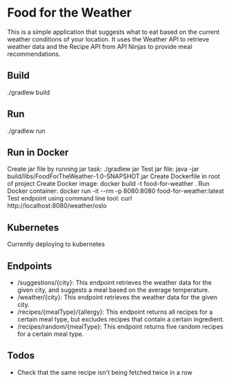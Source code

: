 # Food for the Weather
This is a simple application that suggests what to eat based on the current weather conditions of your location. It uses
the Weather API to retrieve weather data and the Recipe API from API Ninjas to provide meal recommendations. 

## Build
./gradlew build

## Run
./gradlew run

## Run in Docker
Create jar file by running jar task: ./gradlew jar
Test jar file: java -jar build/libs/FoodForTheWeather-1.0-SNAPSHOT.jar
Create Dockerfile in root of project
Create Docker image: docker build -t food-for-weather .
Run Docker container: docker run -it --rm -p 8080:8080 food-for-weather:latest
Test endpoint using command line tool: curl http://localhost:8080/weather/oslo

## Kubernetes
Currently deploying to kubernetes

## Endpoints
- /suggestions/{city}: This endpoint retrieves the weather data for the given city, and suggests a meal based on the average temperature.
- /weather/{city}: This endpoint retrieves the weather data for the given city.
- /recipes/{mealType}/{allergy}: This endpoint returns all recipes for a certain meal type, but excludes recipes that contain a certain ingredient. 
- /recipes/random/{mealType}: This endpoint returns five random recipes for a certain meal type.

## Todos
- Check that the same recipe isn't being fetched twice in a row
